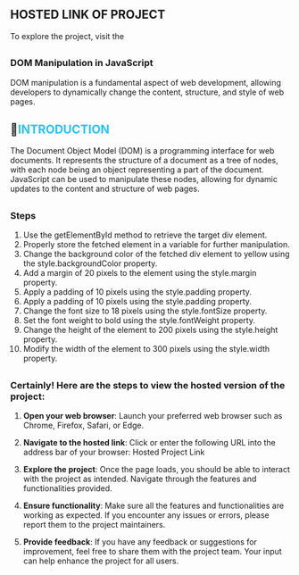## HOSTED LINK OF PROJECT
To explore the project, visit the 

## <h3>DOM Manipulation in JavaScript</h3>
DOM manipulation is a fundamental aspect of web development, allowing developers to dynamically change the content, structure, and style of web pages.

## :medal_sports:<span style="color:#29c4f6">INTRODUCTION
The Document Object Model (DOM) is a programming interface for web documents. It represents the structure of a document as a tree of nodes, with each node being an object representing a part of the document. JavaScript can be used to manipulate these nodes, allowing for dynamic updates to the content and structure of web pages.


## <h3>Steps</h3>

1. Use the getElementById method to retrieve the target div element.
2. Properly store the fetched element in a variable for further manipulation.
3. Change the background color of the fetched div element to yellow using the style.backgroundColor property. 
4. Add a margin of 20 pixels to the element using the style.margin property.
5. Apply a padding of 10 pixels using the style.padding property.
6. Apply a padding of 10 pixels using the style.padding property.
7. Change the font size to 18 pixels using the style.fontSize property.
8. Set the font weight to bold using the style.fontWeight property.
9. Change the height of the element to 200 pixels using the style.height property. 
10. Modify the width of the element to 300 pixels using the style.width property.
 

## <h3>Certainly! Here are the steps to view the hosted version of the project:</h3>

1. <b>Open your web browser</b>: Launch your preferred web browser such as Chrome, Firefox, Safari, or Edge.

2. <b>Navigate to the hosted link</b>: Click or enter the following URL into the address bar of your browser:
Hosted Project Link

3. <b>Explore the project</b>: Once the page loads, you should be able to interact with the project as intended. Navigate through the features and functionalities provided.

4. <b>Ensure functionality</b>: Make sure all the features and functionalities are working as expected. If you encounter any issues or errors, please report them to the project maintainers.

5. <b>Provide feedback</b>: If you have any feedback or suggestions for improvement, feel free to share them with the project team. Your input can help enhance the project for all users.